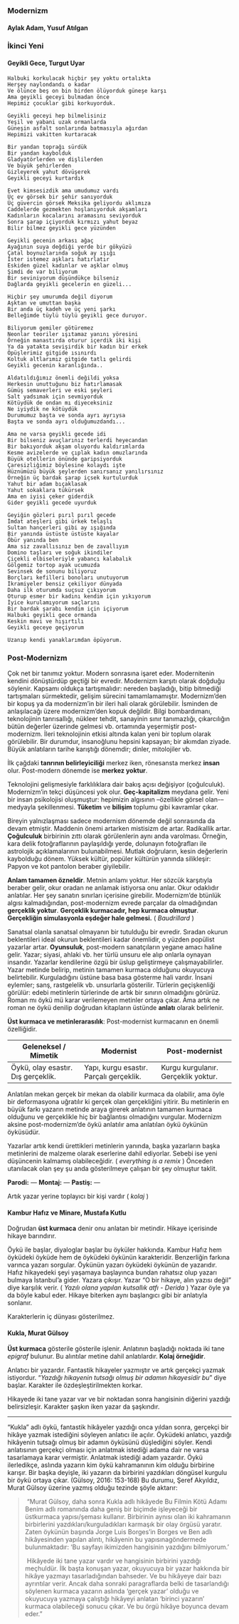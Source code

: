 ### Modernizm

#### Aylak Adam, Yusuf Atılgan

### İkinci Yeni

#### Geyikli Gece, Turgut Uyar

```
Halbuki korkulacak hiçbir şey yoktu ortalıkta
Herşey naylondandı o kadar
Ve ölünce beş on bin birden ölüyorduk güneşe karşı
Ama geyikli geceyi bulmadan önce
Hepimiz çocuklar gibi korkuyorduk.

Geyikli geceyi hep bilmelisiniz
Yeşil ve yabani uzak ormanlarda
Güneşin asfalt sonlarında batmasıyla ağırdan
Hepimizi vakitten kurtaracak

Bir yandan toprağı sürdük
Bir yandan kaybolduk
Gladyatörlerden ve dişlilerden
Ve büyük şehirlerden
Gizleyerek yahut dövüşerek
Geyikli geceyi kurtardık

Evet kimsesizdik ama umudumuz vardı
Üç ev görsek bir şehir sanıyorduk
Üç güvercin görsek Meksika geliyordu aklımıza
Caddelerde gezmekten hoşlanıyorduk akşamları
Kadınların kocalarını aramasını seviyorduk
Sonra şarap içiyorduk kırmızı yahut beyaz
Bilir bilmez geyikli gece yüzünden

Geyikli gecenin arkası ağaç
Ayağının suya değdiği yerde bir gökyüzü
Çatal boynuzlarında soğuk ay ışığı
İster istemez aşkları hatırlatır
Eskiden güzel kadınlar ve aşklar olmuş
Şimdi de var biliyorum
Bir seviniyorum düşündükçe bilseniz
Dağlarda geyikli gecelerin en güzeli...

Hiçbir şey umurumda değil diyorum
Aşktan ve umuttan başka
Bir anda üç kadeh ve üç yeni şarkı
Belleğimde tüylü tüylü geyikli gece duruyor.

Biliyorum gemiler götüremez
Neonlar teoriler ışıtamaz yanını yöresini
Örneğin manastırda oturur içerdik iki kişi
Ya da yatakta sevişirdik bir kadın bir erkek
Öpüşlerimiz gitgide ısınırdı
Koltuk altlarımız gitgide tatlı gelirdi
Geyikli gecenin karanlığında..

Aldatıldığımız önemli değildi yoksa
Herkesin unuttuğunu biz hatırlamasak
Gümüş semaverleri ve eski şeyleri
Salt yadsımak için sevmiyorduk
Kötüydük de ondan mı diyeceksiniz
Ne iyiydik ne kötüydük
Durumumuz başta ve sonda ayrı ayrıysa
Başta ve sonda ayrı olduğumuzdandı...

Ama ne varsa geyikli gecede idi
Bir bilseniz avuçlarınız terlerdi heyecandan
Bir bakıyorduk akşam oluyordu kaldırımlarda
Kesme avizelerde ve çıplak kadın omuzlarında
Büyük otellerin önünde garipsiyorduk
Çaresizliğimiz böylesine kolaydı işte
Hüznümüzü büyük şeylerden sanırsanız yanılırsınız
Örneğin üç bardak şarap içsek kurtulurduk
Yahut bir adam bıçaklasak
Yahut sokaklara tükürsek
Ama en iyisi çeker giderdik
Gider geyikli gecede uyurduk

Geyiğin gözleri pırıl pırıl gecede
İmdat ateşleri gibi ürkek telaşlı
Sultan hançerleri gibi ay ışığında
Bir yanında üstüste üstüste kayalar
Öbür yanında ben
Ama siz zavallısınız ben de zavallıyım
Domino taşları ve soğuk ikindiler
Çiçekli elbiseleriyle yabancı kalabalık
Gölgemiz tortop ayak ucumuzda
Sevinsek de sonunu biliyoruz
Borçları kefilleri bonoları unutuyorum
İkramiyeler bensiz çekiliyor dünyada
Daha ilk oturumda suçsuz çıkıyorum
Oturup esmer bir kadını kendim için yıkıyorum
İyice kurulamıyorum saçlarını
Bir bardak şarabı kendim için içiyorum
Halbuki geyikli gece ormanda
Keskin mavi ve hışırtılı
Geyikli geceye geçiyorum

Uzanıp kendi yanaklarımdan öpüyorum.
```



### Post-Modernizm

Çok net bir tanımız yoktur. Modern sonrasına işaret eder. Modernitenin kendini dönüştürdüp geçtiği bir evredir. Modernizm karşıtı olarak doğduğu söylenir. Kapsamı oldukça tartışmalıdır: nereden başladığı, bitip bitmediği tartışmaları sürmektedir, gelişim sürecini tamamlamamıştır. Modernizm’den bir kopuş ya da modernizm’in bir ileri hali olarak görülebilir. İsminden de anlaşılacağı üzere modernizm’den kopuk değildir. Bilgi bombardımanı, teknolojinin tanrısallığı, nükleer tehdit, sanayinin sınır tanımazlığı, çıkarcılığın bütün değerler üzerinde gelmesi vb. ortamında yeşermiştir post-modernizm. İleri teknolojinin etkisi altında kalan yeni bir toplum olarak görülebilir. Bir durumdur, insanoğlunu hepsini kapsayan; bir akımdan ziyade. Büyük anlatıların tarihe karıştığı dönemdir; dinler, mitolojiler vb.

İlk çağdaki __tanrının belirleyiciliği__ merkez iken, rönesansta merkez **insan** olur. Post-modern dönemde ise **merkez yoktur**. 

Teknolojini gelişmesiyle farklılıklara dair bakış açısı değişiyor (çoğulculuk). Modernizm’in tekçi düşüncesi yok olur. **Geç-kapitalizm** meydana gelir. Yeni bir insan psikolojisi oluşmuştur: hepimizin algısının –özellikle görsel olan-– medyayla şekillenmesi. **Tüketim** ve **bilişim** toplumu gibi kavramlar çıkar.

Bireyin yalnızlaşması sadece modernism dönemde değil sonrasında da devam etmiştir. Maddenin önemi artarken mistisizm de artar. Radikallik artar. **Çoğulculuk** birbirinin zıttı olarak görülenlerin aynı anda varolması. Örneğin, kara delik fotoğraflarının paylaşıldığı yerde, dolunayın fotoğrafları ile astrolojik açıklamalarının bulunabilmesi. Mutlak doğruların, kesin değerlerin kaybolduğu dönem. Yüksek kültür, popüler kültürün yanında silikleşir: Papyon ve kot pantolon beraber giyilebilir. 

**Anlam tamamen özneldir**. Metnin anlamı yoktur. Her sözcük karşıtıyla beraber gelir, okur oradan ne anlamak istiyorsa onu anlar. Okur odaklıdır anlatılar. Her şey sanatın sınırları içerisine girebilir. Modernizm’de btünlük algısı kalmadığından, post-modernizm evrede parçalar da olmadığından **gerçeklik yoktur**. **Gerçeklik kurmacadır, hep kurmaca olmuştur**. **Gerçekliğin simulasyonla eşdeğer hale gelmesi.** ( _Baudrillard_ )  

Sanatsal olanla sanatsal olmayanın bir tutulduğu bir evredir. Sıradan okurun beklentileri ideal okurun beklentileri kadar önemlidir, o yüzden popülist yazarlar artar. **Oyunsuluk**, post-modern sanatçıların yegane amacı haline gelir. Yazar; siyasi, ahlaki vb. her türlü unsuru ele alıp onlarla oynayan insandır. Yazarlar kendilerine özgü bir üslup geliştirmeye çalışmayabilirler. Yazar metinde belirip, metinin tamamen kurmaca olduğunu okuyucuya belirtebilir. Kurguladığını üstüne basa basa gösterme hali vardır. İnsani eylemler; sanş, rastgelelik vb. unsurlarla gösterilir. Türlerin geçişkenliği görülür: edebi metinlerin türlerinde de artık bir sınırın olmadığını görürüz. Roman mı öykü mü karar verilemeyen metinler ortaya çıkar. Ama artık ne roman ne öykü denilip doğrudan kitapların üstünde **anlatı** olarak belirlenir. 

**Üst kurmaca ve metinlerarasılık**: Post-modernist kurmacanın en önemli  özelliğidir.

| Geleneksel / Mimetik               | Modernist                               | Post-modernist                      |
| ---------------------------------- | --------------------------------------- | ----------------------------------- |
| Öykü, olay esastır. Dış gerçeklik. | Yapı, kurgu esastır. Parçalı gerçeklik. | Kurgu kurgulanır. Gerçeklik yoktur. |

Anlatılan mekan gerçek bir mekan da olabilir kurmaca da olabilir, ama öyle bir deformasyona uğratılır ki gerçek olan gerçekliğini yitirir. Bu metinlerin en büyük farkı yazarın metinde araya girerek anlatının tamamen kurmaca olduğunu ve gerçeklikle hiç bir bağlantısı olmadığını vurgular. Modernizm aksine post-modernizm’de öykü anlatılır ama anlatılan öykü öykünün öyküsüdür.  

Yazarlar artık kendi ürettikleri metinlerin yanında, başka yazarların başka metinlerini de malzeme olarak eserlerine dahil ediyorlar. Sebebi ise yeni düşüncenin kalmamış olabileceğidir. ( _everything is a remix_ ) Önceden utanılacak olan şey şu anda gösterilmeye çalışan bir şey olmuştur taklit.

**Parodi:** —
**Montaj:** —
**Pastiş:** —

Artık yazar yerine toplayıcı bir kişi vardır ( _kolaj_ )

#### Kambur Hafız ve Minare, Mustafa Kutlu

Doğrudan **üst kurmaca** denir onu anlatan bir metindir. Hikaye içerisinde hikaye barındırır. 

Öykü ile başlar, diyaloglar başlar bu öyküler hakkında. Kambur Hafız hem öyküdeki öyküde hem de öyküdeki öykünün karakteridir. Benzerliğin farkına varınca yazarı sorgular. Öykünün yazarı öyküdeki öykünün de yazarıdır. Hafız hikayedeki  şeyi yaşamaya başlayınca bundan rahatsız olup yazarı bulmaya İstanbul’a gider. Yazara çıkışır. Yazar “O bir hikaye, alın yazısı değil” diye karşılık verir. ( _Yazılı olana yapılan kutsallık atfı - Derida_ ) Yazar öyle ya da böyle kabul eder. Hikaye biterken aynı başlangıcı gibi bir anlatıyla sonlanır.

Karakterlerin iç dünyası gösterilmez. 

#### Kukla, Murat Gülsoy

**Üst kurmaca** gösterile gösterile işlenir. Anlatının başladığı noktada iki tane _epigraf_ bulunur. Bu alıntılar metine dahil anlatılardır. **Kolaj örneğidir**. 

Anlatıcı bir yazardır. Fantastik hikayeler yazmıştır ve artık gerçekçi yazmak istiyordur. “*Yazdığı hikayenin tutsağı olmuş bir adamın hikayesidir bu*” diye başlar. Karakter ile özdeşleştirilmekten korkar. 

Hikayede iki tane yazar var ve bir noktadan sonra hangisinin diğerini yazdığı belirsizleşir. Karakter şaşkın iken yazar da şaşkındır. 

---

“Kukla” adlı öykü, fantastik hikâyeler yazdığı onca yıldan sonra, gerçekçi bir hikâye yazmak istediğini söyleyen anlatıcı ile açılır. Öyküdeki anlatıcı, yazdığı hikâyenin tutsağı olmuş bir adamın öyküsünü düşlediğini söyler. Kendi anlatısının gerçekçi olması için anlatmak istediği adama dair ne varsa tasarlamaya karar vermiştir. Anlatmak istediği adam yazardır. Öykü ilerledikçe, aslında yazarın kim öykü kahramanının kim olduğu birbirine karışır. Bir başka deyişle, iki yazarın da birbirini yazdıkları döngüsel kurgulu bir öykü ortaya çıkar. (Gülsoy, 2016: 153-168) Bu durumu, Şeref Akyıldız, Murat Gülsoy üzerine yazmış olduğu tezinde şöyle aktarır: 

> ​	“Murat Gülsoy, daha sonra Kukla adlı hikâyede Bu Filmin Kötü Adamı Benim adlı romanında daha geniş bir biçimde işleyeceği bir üstkurmaca yapısı/şeması kullanır. Birbirinin aynısı olan iki kahramanın birbirlerini yazdıkları/kurguladıkları karmaşık bir olay örgüsü yaratır. Zaten öykünün başında Jorge Luis Borges’in Borges ve Ben adlı hikâyesinden yapılan alıntı, hikâyenin bu yapısınagöndermede bulunmaktadır: ‘Bu sayfayı ikimizden hangisinin yazdığını bilmiyorum.’
>
> ​	Hikâyede iki tane yazar vardır ve hangisinin birbirini yazdığı meçhuldür. İlk başta konuşan yazar, okuyucuya bir yazar hakkında bir hikâye yazmayı tasarladığından bahseder. Ve  bu hikâyeye dair bazı ayrıntılar verir. Ancak daha sonraki paragraflarda belki de tasarlandığı söylenen  kurmaca  yazarın  aslında  ‘gerçek  yazar’  olduğu  ve  okuyucuya  yazmaya  çalıştığı hikâyeyi anlatan ‘birinci yazarın’ kurmaca olabileceği sonucu çıkar. Ve bu örgü hikâye boyunca devam eder.”